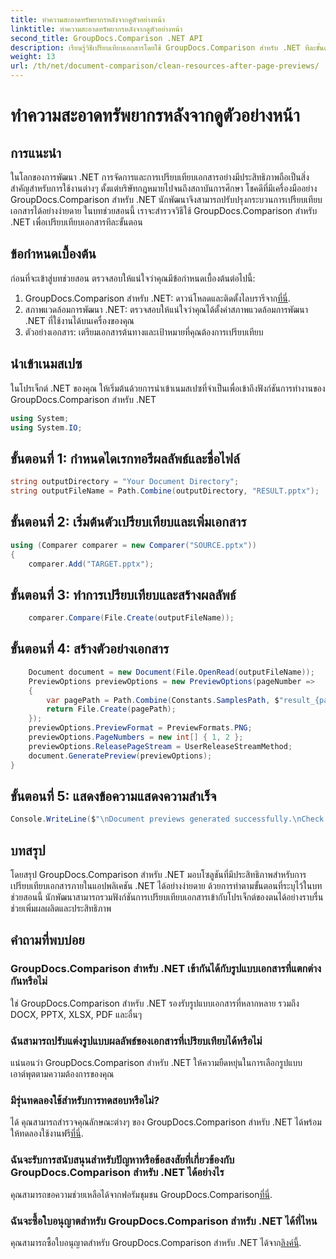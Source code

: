 ```yaml
---
title: ทำความสะอาดทรัพยากรหลังจากดูตัวอย่างหน้า
linktitle: ทำความสะอาดทรัพยากรหลังจากดูตัวอย่างหน้า
second_title: GroupDocs.Comparison .NET API
description: เรียนรู้วิธีเปรียบเทียบเอกสารโดยใช้ GroupDocs.Comparison สำหรับ .NET ทีละขั้นตอน ปรับปรุงแอปพลิเคชัน .NET ของคุณด้วยการจัดการเอกสารที่มีประสิทธิภาพ
weight: 13
url: /th/net/document-comparison/clean-resources-after-page-previews/
---
```


# ทำความสะอาดทรัพยากรหลังจากดูตัวอย่างหน้า

## การแนะนำ
ในโลกของการพัฒนา .NET การจัดการและการเปรียบเทียบเอกสารอย่างมีประสิทธิภาพถือเป็นสิ่งสำคัญสำหรับการใช้งานต่างๆ ตั้งแต่บริษัทกฎหมายไปจนถึงสถาบันการศึกษา โชคดีที่มีเครื่องมืออย่าง GroupDocs.Comparison สำหรับ .NET นักพัฒนาจึงสามารถปรับปรุงกระบวนการเปรียบเทียบเอกสารได้อย่างง่ายดาย ในบทช่วยสอนนี้ เราจะสำรวจวิธีใช้ GroupDocs.Comparison สำหรับ .NET เพื่อเปรียบเทียบเอกสารทีละขั้นตอน
## ข้อกำหนดเบื้องต้น
ก่อนที่จะเข้าสู่บทช่วยสอน ตรวจสอบให้แน่ใจว่าคุณมีข้อกำหนดเบื้องต้นต่อไปนี้:
1.  GroupDocs.Comparison สำหรับ .NET: ดาวน์โหลดและติดตั้งไลบรารีจาก[ที่นี่](https://releases.groupdocs.com/comparison/net/).
2. สภาพแวดล้อมการพัฒนา .NET: ตรวจสอบให้แน่ใจว่าคุณได้ตั้งค่าสภาพแวดล้อมการพัฒนา .NET ที่ใช้งานได้บนเครื่องของคุณ
3. ตัวอย่างเอกสาร: เตรียมเอกสารต้นทางและเป้าหมายที่คุณต้องการเปรียบเทียบ

## นำเข้าเนมสเปซ
ในโปรเจ็กต์ .NET ของคุณ ให้เริ่มต้นด้วยการนำเข้าเนมสเปซที่จำเป็นเพื่อเข้าถึงฟังก์ชันการทำงานของ GroupDocs.Comparison สำหรับ .NET

```csharp
using System;
using System.IO;
```

## ขั้นตอนที่ 1: กำหนดไดเรกทอรีผลลัพธ์และชื่อไฟล์
```csharp
string outputDirectory = "Your Document Directory";
string outputFileName = Path.Combine(outputDirectory, "RESULT.pptx");
```
## ขั้นตอนที่ 2: เริ่มต้นตัวเปรียบเทียบและเพิ่มเอกสาร
```csharp
using (Comparer comparer = new Comparer("SOURCE.pptx"))
{
    comparer.Add("TARGET.pptx");
```
## ขั้นตอนที่ 3: ทำการเปรียบเทียบและสร้างผลลัพธ์
```csharp
    comparer.Compare(File.Create(outputFileName));
```
## ขั้นตอนที่ 4: สร้างตัวอย่างเอกสาร
```csharp
    Document document = new Document(File.OpenRead(outputFileName));
    PreviewOptions previewOptions = new PreviewOptions(pageNumber =>
    {
        var pagePath = Path.Combine(Constants.SamplesPath, $"result_{pageNumber}.png");
        return File.Create(pagePath);
    });
    previewOptions.PreviewFormat = PreviewFormats.PNG;
    previewOptions.PageNumbers = new int[] { 1, 2 };
    previewOptions.ReleasePageStream = UserReleaseStreamMethod;
    document.GeneratePreview(previewOptions);
}
```
## ขั้นตอนที่ 5: แสดงข้อความแสดงความสำเร็จ
```csharp
Console.WriteLine($"\nDocument previews generated successfully.\nCheck output in {outputDirectory}.");
```

## บทสรุป
โดยสรุป GroupDocs.Comparison สำหรับ .NET มอบโซลูชันที่มีประสิทธิภาพสำหรับการเปรียบเทียบเอกสารภายในแอปพลิเคชัน .NET ได้อย่างง่ายดาย ด้วยการทำตามขั้นตอนที่ระบุไว้ในบทช่วยสอนนี้ นักพัฒนาสามารถรวมฟังก์ชันการเปรียบเทียบเอกสารเข้ากับโปรเจ็กต์ของตนได้อย่างราบรื่น ช่วยเพิ่มผลผลิตและประสิทธิภาพ
## คำถามที่พบบ่อย
### GroupDocs.Comparison สำหรับ .NET เข้ากันได้กับรูปแบบเอกสารที่แตกต่างกันหรือไม่
ใช่ GroupDocs.Comparison สำหรับ .NET รองรับรูปแบบเอกสารที่หลากหลาย รวมถึง DOCX, PPTX, XLSX, PDF และอื่นๆ
### ฉันสามารถปรับแต่งรูปแบบผลลัพธ์ของเอกสารที่เปรียบเทียบได้หรือไม่
แน่นอนว่า GroupDocs.Comparison สำหรับ .NET ให้ความยืดหยุ่นในการเลือกรูปแบบเอาต์พุตตามความต้องการของคุณ
### มีรุ่นทดลองใช้สำหรับการทดสอบหรือไม่?
 ได้ คุณสามารถสำรวจคุณลักษณะต่างๆ ของ GroupDocs.Comparison สำหรับ .NET ได้พร้อมให้ทดลองใช้งานฟรี[ที่นี่](https://releases.groupdocs.com/).
### ฉันจะรับการสนับสนุนสำหรับปัญหาหรือข้อสงสัยที่เกี่ยวข้องกับ GroupDocs.Comparison สำหรับ .NET ได้อย่างไร
 คุณสามารถขอความช่วยเหลือได้จากฟอรัมชุมชน GroupDocs.Comparison[ที่นี่](https://forum.groupdocs.com/c/comparison/12).
### ฉันจะซื้อใบอนุญาตสำหรับ GroupDocs.Comparison สำหรับ .NET ได้ที่ไหน
คุณสามารถซื้อใบอนุญาตสำหรับ GroupDocs.Comparison สำหรับ .NET ได้จาก[ลิงค์นี้](https://purchase.groupdocs.com/buy).